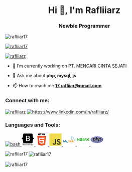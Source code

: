 <h1 align="center">Hi 👋, I'm Rafliiarz</h1>
<h3 align="center">Newbie Programmer</h3>

<p align="left"> <img src="https://komarev.com/ghpvc/?username=rafliiar17&label=Profile%20views&color=0e75b6&style=flat" alt="rafliiar17" /> </p>

<p align="left"> <a href="https://github.com/ryo-ma/github-profile-trophy"><img src="https://github-profile-trophy.vercel.app/?username=rafliiar17" alt="rafliiar17" /></a> </p>

<p align="left"> <a href="https://twitter.com/rafliiarz" target="blank"><img src="https://img.shields.io/twitter/follow/rafliiarz?logo=twitter&style=for-the-badge" alt="rafliiarz" /></a> </p>

- 🔭 I’m currently working on [PT. MENCARI CINTA SEJATI](-)

- 💬 Ask me about **php, mysql, js**

- 📫 How to reach me **17.rafliiar@gmail.com**

<h3 align="left">Connect with me:</h3>
<p align="left">
<a href="https://twitter.com/rafliiarz" target="blank"><img align="center" src="https://raw.githubusercontent.com/rahuldkjain/github-profile-readme-generator/master/src/images/icons/Social/twitter.svg" alt="rafliiarz" height="30" width="40" /></a>
<a href="https://linkedin.com/in/https://www.linkedin.com/in/rafliiarz/" target="blank"><img align="center" src="https://raw.githubusercontent.com/rahuldkjain/github-profile-readme-generator/master/src/images/icons/Social/linked-in-alt.svg" alt="https://www.linkedin.com/in/rafliiarz/" height="30" width="40" /></a>
</p>

<h3 align="left">Languages and Tools:</h3>
<p align="left"> <a href="https://www.gnu.org/software/bash/" target="_blank" rel="noreferrer"> <img src="https://www.vectorlogo.zone/logos/gnu_bash/gnu_bash-icon.svg" alt="bash" width="40" height="40"/> </a> <a href="https://getbootstrap.com" target="_blank" rel="noreferrer"> <img src="https://raw.githubusercontent.com/devicons/devicon/master/icons/bootstrap/bootstrap-plain-wordmark.svg" alt="bootstrap" width="40" height="40"/> </a> <a href="https://www.w3.org/html/" target="_blank" rel="noreferrer"> <img src="https://raw.githubusercontent.com/devicons/devicon/master/icons/html5/html5-original-wordmark.svg" alt="html5" width="40" height="40"/> </a> <a href="https://developer.mozilla.org/en-US/docs/Web/JavaScript" target="_blank" rel="noreferrer"> <img src="https://raw.githubusercontent.com/devicons/devicon/master/icons/javascript/javascript-original.svg" alt="javascript" width="40" height="40"/> </a> <a href="https://www.mysql.com/" target="_blank" rel="noreferrer"> <img src="https://raw.githubusercontent.com/devicons/devicon/master/icons/mysql/mysql-original-wordmark.svg" alt="mysql" width="40" height="40"/> </a> <a href="https://www.nginx.com" target="_blank" rel="noreferrer"> <img src="https://raw.githubusercontent.com/devicons/devicon/master/icons/nginx/nginx-original.svg" alt="nginx" width="40" height="40"/> </a> <a href="https://www.php.net" target="_blank" rel="noreferrer"> <img src="https://raw.githubusercontent.com/devicons/devicon/master/icons/php/php-original.svg" alt="php" width="40" height="40"/> </a> </p>

<p><img align="left" src="https://github-readme-stats.vercel.app/api/top-langs?username=rafliiar17&show_icons=true&locale=en&layout=compact" alt="rafliiar17" /></p>

<p>&nbsp;<img align="center" src="https://github-readme-stats.vercel.app/api?username=rafliiar17&show_icons=true&locale=en" alt="rafliiar17" /></p>

<p><img align="center" src="https://github-readme-streak-stats.herokuapp.com/?user=rafliiar17&" alt="rafliiar17" /></p>

